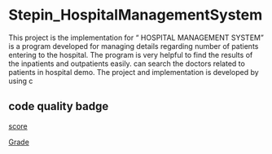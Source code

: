 # Stepin_HospitalManagementSystem
This project is the implementation for “ HOSPITAL MANAGEMENT SYSTEM”  is a program developed for managing details regarding number of patients  entering to the hospital. The program is very helpful to find the results of the inpatients  and outpatients easily. can search the doctors related to patients in hospital demo. The project and implementation is developed by using c

## code quality badge
  [score](https://www.code-inspector.com/project/27773/score/svg)

  [Grade](https://www.code-inspector.com/project/27773/status/svg)

